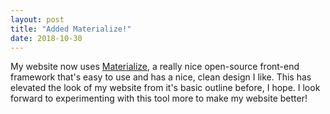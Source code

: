 ```yaml
---
layout: post
title: "Added Materialize!"
date: 2018-10-30
---
```


My website now uses [Materialize](https://materializecss.com), a really nice open-source front-end framework that's easy to use and
has a nice, clean design I like. This has elevated the look of my website from it's basic outline before, I hope. I look forward to
experimenting with this tool more to make my website better!
